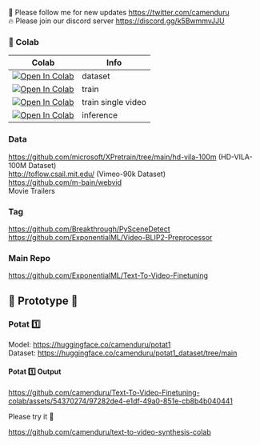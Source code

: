 🐣 Please follow me for new updates https://twitter.com/camenduru <br />
🔥 Please join our discord server https://discord.gg/k5BwmmvJJU

### 🦒 Colab

| Colab | Info
| --- | --- |
[![Open In Colab](https://colab.research.google.com/assets/colab-badge.svg)](https://colab.research.google.com/github/camenduru/Text-To-Video-Finetuning-colab/blob/main/dataset.ipynb) | dataset
[![Open In Colab](https://colab.research.google.com/assets/colab-badge.svg)](https://colab.research.google.com/github/camenduru/Text-To-Video-Finetuning-colab/blob/main/train.ipynb) | train
[![Open In Colab](https://colab.research.google.com/assets/colab-badge.svg)](https://colab.research.google.com/github/camenduru/Text-To-Video-Finetuning-colab/blob/main/train_single.ipynb) | train single video
[![Open In Colab](https://colab.research.google.com/assets/colab-badge.svg)](https://colab.research.google.com/github/camenduru/Text-To-Video-Finetuning-colab/blob/main/inference.ipynb) | inference

### Data
https://github.com/microsoft/XPretrain/tree/main/hd-vila-100m (HD-VILA-100M Dataset) <br />
http://toflow.csail.mit.edu/ (Vimeo-90k Dataset) <br /> 
https://github.com/m-bain/webvid <br />
Movie Trailers <br />

### Tag
https://github.com/Breakthrough/PySceneDetect <br />
https://github.com/ExponentialML/Video-BLIP2-Preprocessor <br />

### Main Repo
https://github.com/ExponentialML/Text-To-Video-Finetuning <br />

## 🚦 Prototype 🚦
### Potat 1️⃣
Model: https://huggingface.co/camenduru/potat1 <br />
Dataset: https://huggingface.co/camenduru/potat1_dataset/tree/main <br />
#### Potat 1️⃣ Output

https://github.com/camenduru/Text-To-Video-Finetuning-colab/assets/54370274/97282de4-e1df-49a0-851e-cb8b4b040441

Please try it 🐣 <br />

https://github.com/camenduru/text-to-video-synthesis-colab
